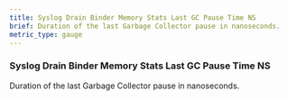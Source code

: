 ```yaml
---
title: Syslog Drain Binder Memory Stats Last GC Pause Time NS
brief: Duration of the last Garbage Collector pause in nanoseconds.
metric_type: gauge
---
```


### Syslog Drain Binder Memory Stats Last GC Pause Time NS

Duration of the last Garbage Collector pause in nanoseconds.